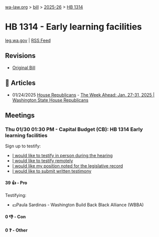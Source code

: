 [wa-law.org](/) > [bill](/bill/) > [2025-26](/bill/2025-26/) > [HB 1314](/bill/2025-26/hb/1314/)

# HB 1314 - Early learning facilities
[leg.wa.gov](https://app.leg.wa.gov/billsummary?BillNumber=1314&Year=2025&Initiative=false) | [RSS Feed](./rss.xml)

## Revisions
* [Original Bill](1/)

## 📰 Articles
* 01/24/2025 [House Republicans](/org/house_republicans/) - [The Week Ahead: Jan. 27-31, 2025 | Washington State House Republicans](https://houserepublicans.wa.gov/week/the-week-ahead-jan-27-31-2025/#:~:text=HB%201314)

## Meetings
### Thu 01/30 01:30 PM - Capital Budget (CB): HB 1314 Early learning facilities
Sign up to testify:
* [I would like to testify in person during the hearing](https://app.leg.wa.gov/csi/Testifier/Add?chamber=House&mId=32551&aId=161938&caId=25154&tId=1)
* [I would like to testify remotely](https://app.leg.wa.gov/csi/Testifier/Add?chamber=House&mId=32551&aId=161938&caId=25154&tId=2)
* [I would like my position noted for the legislative record](https://app.leg.wa.gov/csi/Testifier/Add?chamber=House&mId=32551&aId=161938&caId=25154&tId=3)
* [I would like to submit written testimony](https://app.leg.wa.gov/csi/Testifier/Add?chamber=House&mId=32551&aId=161938&caId=25154&tId=4)

#### 39 👍 - Pro
Testifying:
* 💵Paula Sardinas - Washington Build Back Black Alliance (WBBA)

#### 0 👎 - Con

#### 0 ❓ - Other
